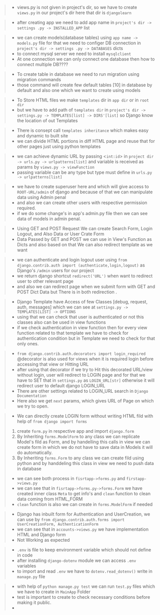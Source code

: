 > - views.py is not given in project's dir, so we have to create `views.py` in our project's dir here that dir is `djangolearn`

> - after creating app we need to add app name in `project's dir -> settings .py -> INSTALLED_APP` list

> - we can create models(database tables) using `app name -> models.py` file for that we need to configer DB connection in `project's dir -> settings .py -> DATABASES` dicts
> - to connect mysql server we need to install `mysqlclient`
> - At one connection we can only connect one database then how to connect multiple  DB????

> - To create table in database we need to run migration using migration commands
> - those command will create few default tables [10] in database by default and also one which we want to create using models

> - To Store HTML files we make `templates` dir in `app dir` or in `root dir`
> - but we have to add path of `templates dir` in `project's dir -> settings.py -> TEMPLATES[list] -> DIRS'[list]` so Django know the location of out Templates

> - There is consept call `templates inheritance` which makes easy and dynamic to built site
> - we can divide HTML portions in diff HTML page and reuse that for other pages just using python templates

> - we can achieve dynamic URL by passing <`int:id`> in `project dir -> urls.py -> urlpatterns[list]` and variable is received as params by `views.py -> viewFunction`
> - passing variable can be any type but type must define in `urls.py -> urlpatterns[list]`

> - we have to create superuser here and which will give access to `ROOT-URL/admin` of django and because of that we can manipulate data using Admin penal
> - and also we can create other users with respective permission required.
> - if we do some change's in app's admin.py file then we can see data of models in admin penal.

> - Using GET and POST Request We can create Search Form, Login Logout, and Also Data or User Crate Form
> - Data Passed by GET and POST we can use in View's Function as Dicts and also based on that We can also redirect template as we want

> - we can authenticate and login logout user using `from django.contrib.auth import (authenticate,login,logout)` as Django's `/admin` users for our project
> - we return django shortcut `redirect('URL')` when want to redirect user to other relevant page
> - and also we can redirect page when we submit form with GET and POST Dict Data but There is  in both redirection .

> - Django Template have Access of few Classes [debug, request, auth, messages] which we can see at `settings.py -> TEMPLATES[LIST] -> OPTIONS`
> - using that we can check that user is authenticated or not this classes also can be used in view functions 
> - if we check authentication in view function then for every view function related to that template we have to check for authentication condition but in Template we need to check for that only ones.

> - `from django.contrib.auth.decorators import login_required` @decorator is also used for views when it is required login before accessing that view or Hitting URL
> - after using that decorator if we try to Hit this decorated URL/view without login, user will redirect to LOGIN page and for that we have to SET that in `settings.py` as `LOGIN_URL[str]` otherwise it will redirect user to default django LOGIN_URL
> - There are other settings related to LOGIN_URL search in `Django Documentation`
> - Here also we get `next` params, which gives URL of Page on which we try to open.

> - We can directly create LOGIN form without writing HTML fild with help of `from django import forms`
> 1. create `form.py` in respective app and import `django.form`
> 2. By Inheriting `forms.ModelForm` to any class we can replicate Model's fild as Form, and by handelling this calls in view we can create form in which we do not have to save data in Models it will do automatically.
> 3. By Inheriting `forms.Form` to any class we can create fild using python and by handdeling this class in view we need to push data in database 
> - we can see both process in `fisrtapp->forms.py` and `firstapp->views.py`
> - we can see that in `fisrtapp->forms.py->forms.Form` we have created inner class `Meta` to get info's and `clean` function to clean data coming from HTML_FORM 
> - `clean` function is also we can create in `forms.ModelForm` if needed

> - Django has inbuilt form for Authentication and UserCreation, we can use by `from django.contrib.auth.forms import UserCreationForm, AuthenticationForm`
> - we can see that in `accounts->views.py` we have implementation HTML and Django form 
> - Not Working as expected
 
> - `.env` is file to keep environment variable which should not define in code 
> - after installing `django-dotenv` module we can access `.env` variables 
> - to import and read `.env` we have to `dotenv.read_dotenv()` write in `manage.py` file

> - with help of `python manage.py test` we can run `test.py` files which we have to create in `MainApp` Folder 
> - test is important to create to check necessary conditions before making it public.
> - 